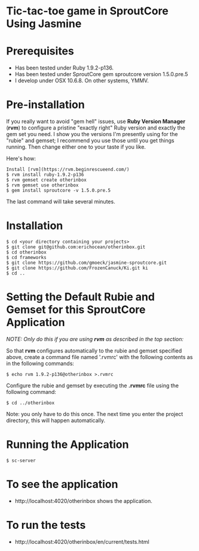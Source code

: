 # Tic-tac-toe game in SproutCore Using Jasmine

# Prerequisites

- Has been tested under Ruby 1.9.2-p136.
- Has been tested under SproutCore gem sproutcore version 1.5.0.pre.5
- I develop under OSX 10.6.8.  On other systems, YMMV.

# Pre-installation

If you really want to avoid "gem hell" issues, use **Ruby Version Manager** (**rvm**) to configure a pristine "exactly right" Ruby version and exactly the gem set you need.  I show you the versions I'm presently using for the "rubie" and gemset; I recommend you use those until you get things running.  Then change either one to your taste if you like.

Here's how:

    Install [rvm](https://rvm.beginrescueend.com/)
    $ rvm install ruby-1.9.2-p136
    $ rvm gemset create otherinbox
    $ rvm gemset use otherinbox
    $ gem install sproutcore -v 1.5.0.pre.5

The last command will take several minutes.

# Installation

    $ cd <your directory containing your projects>
    $ git clone git@github.com:erichocean/otherinbox.git
    $ cd otherinbox
    $ cd frameworks
    $ git clone https://github.com/gmoeck/jasmine-sproutcore.git
    $ git clone https://github.com/FrozenCanuck/Ki.git ki
    $ cd ..

# Setting the Default Rubie and Gemset for this SproutCore Application

*NOTE: Only do this if you are using **rvm** as described in the top section:*

So that **rvm** configures automatically to the rubie and gemset specified above, create a command file named '.rvmrc' with the following contents as in the following commands:

    $ echo rvm 1.9.2-p136@otherinbox >.rvmrc

Configure the rubie and gemset by executing the **.rvmrc** file using the following command:

    $ cd ../otherinbox

Note: you only have to do this once.  The next time you enter the project directory, this will happen automatically.

# Running the Application

    $ sc-server

# To see the application

- http://localhost:4020/otherinbox shows the application.

# To run the tests

- http://localhost:4020/otherinbox/en/current/tests.html
